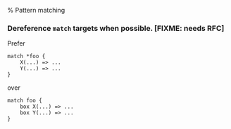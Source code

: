 % Pattern matching

### Dereference `match` targets when possible. [FIXME: needs RFC]

Prefer

~~~~
match *foo {
    X(...) => ...
    Y(...) => ...
}
~~~~

over

~~~~
match foo {
    box X(...) => ...
    box Y(...) => ...
}
~~~~

<!-- ### Clearly indicate important scopes. **[FIXME: needs RFC]** -->

<!-- If it is important that the destructor for a value be executed at a specific -->
<!-- time, clearly bind that value using a standalone `let` -->
